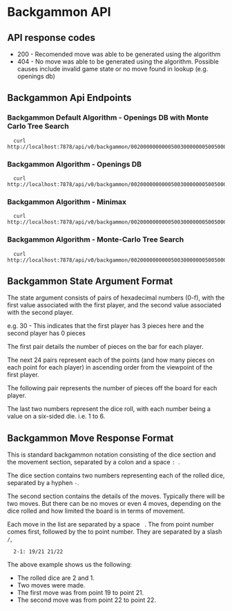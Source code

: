 # Backgammon API

## API response codes

* 200 - Recomended move was able to be generated using the algorithm 
* 404 - No move was able to be generated using the algorithm. Possible causes include invalid game state or no move found in lookup (e.g. openings db)

## Backgammon Api Endpoints

### Backgammon Default Algorithm - Openings DB with Monte Carlo Tree Search 

```
  curl http://localhost:7878/api/v0/backgammon/0020000000000500300000005005000000030050000000000200121
```

### Backgammon Algorithm - Openings DB

```
  curl http://localhost:7878/api/v0/backgammon/0020000000000500300000005005000000030050000000000200121/openings_db
```

### Backgammon Algorithm - Minimax 

```
  curl http://localhost:7878/api/v0/backgammon/0020000000000500300000005005000000030050000000000200121/minimax
```

### Backgammon Algorithm - Monte-Carlo Tree Search

```
  curl http://localhost:7878/api/v0/backgammon/0020000000000500300000005005000000030050000000000200121/mcts
```

## Backgammon State Argument Format

The state argument consists of pairs of hexadecimal numbers (0-f), with the first value associated with the first player, and the second value associated with the second player.

e.g. 30 - This indicates that the first player has 3 pieces here and the second player has 0 pieces

The first pair details the number of pieces on the bar for each player. 

The next 24 pairs represent each of the points (and how many pieces on each point for each player) in ascending order from the viewpoint of the first player.

The following pair represents the number of pieces off the board for each player. 

The last two numbers represent the dice roll, with each number being a value on a six-sided die. i.e. 1 to 6.

## Backgammon Move Response Format

This is standard backgammon notation consisting of the dice section and the movement section, separated by a colon and a space `: `.

The dice section contains two numbers representing each of the rolled dice, separated by a hyphen `-`.

The second section contains the details of the moves. Typically there will be two moves. But there can be no moves or even 4 moves, depending on the dice rolled and how limited the board is in terms of movement. 

Each move in the list are separated by a space ` `. The from point number comes first, followed by the to point number. They are separated by a slash `/`, 

```
  2-1: 19/21 21/22
```

The above example shows us the following:

  * The rolled dice are 2 and 1.
  * Two moves were made.
  * The first move was from point 19 to point 21.
  * The second move was from point 22 to point 22.
